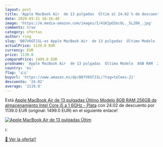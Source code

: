 ```yaml
---
layout: post
title: 'Apple MacBook Air  de 13 pulgadas  Últim al 24.02 % de descuento'
date: 2020-03-21 16:16:48
image: 'https://m.media-amazon.com/images/I/41K2pOZecbL._SL200_.jpg'
comments: true
category: ofertas
author: ring
slug: 'B07V6GTJ1L-es Apple MacBook Air  de 13 pulgadas  Último Modelo  8GB RAM  256GB de almacenamiento  Intel Core i5 a 1 6GHz  - Plata'
actualPrice: 1139.0 EUR
currency: EUR
price: 1139.0
comparePrice: 1499.0 EUR
prodname: 'Apple MacBook Air  de 13 pulgadas  Último Modelo  8GB RAM  256GB de almacenamiento  Intel Core i5 a 1 6GHz  - Plata'
country: 'es'
flag: '🇪🇸'
buyurl: 'https://www.amazon.es/dp/B07V6GTJ1L/?tag=tolees-21'
descuento: '24.02'
average: '1119.0'
---
```


Está [Apple MacBook Air  de 13 pulgadas  Último Modelo  8GB RAM  256GB de almacenamiento  Intel Core i5 a 1 6GHz  - Plata](https://www.amazon.es/dp/B07V6GTJ1L/?tag=tolees-21) con 24.02 de descuento por 1139.0 EUR (original: 1499.0 EUR) en el siguiente enlace!

[![Apple MacBook Air  de 13 pulgadas  Últim](https://m.media-amazon.com/images/I/41K2pOZecbL._SL200_.jpg)](https://www.amazon.es/dp/B07V6GTJ1L/?tag=tolees-21)

ℹ️:


[🛒 Ver la oferta!!](https://www.amazon.es/dp/B07V6GTJ1L/?tag=tolees-21)
